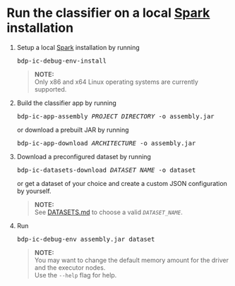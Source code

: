 # Run the classifier on a local [Spark](https://spark.apache.org/) installation


1. Setup a local [Spark](https://spark.apache.org/) installation by running

    <pre lang="bash">bdp-ic-debug-env-install</pre>
    
    > **NOTE:**   
    > Only x86 and x64 Linux operating systems are currently supported.

2. Build the classifier app by running 

    <pre lang="bash">bdp-ic-app-assembly <i>PROJECT_DIRECTORY</i> -o assembly.jar</pre>
    
    or download a prebuilt JAR by running
    
    <pre lang="bash">bdp-ic-app-download <i>ARCHITECTURE</i> -o assembly.jar</pre>

3. Download a preconfigured dataset by running
    
    <pre lang="bash">bdp-ic-datasets-download <i>DATASET_NAME</i> -o dataset</pre>
    
    or get a dataset of your choice and create a custom JSON configuration by yourself.
    
    > **NOTE:**   
    > See [DATASETS.md](DATASETS.md) to choose a valid <code><i>DATASET_NAME</i></code>.

4. Run
    
    <pre lang="bash">bdp-ic-debug-env assembly.jar dataset</pre>
    
    > **NOTE:**   
    > You may want to change the default memory amount for the driver and the executor nodes.  
    > Use the `--help` flag for help.